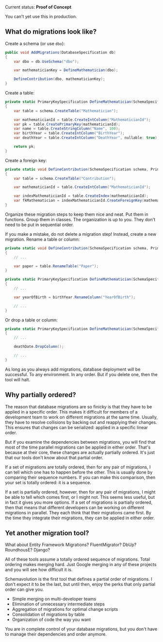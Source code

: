 ﻿Current status: **Proof of Concept**

You can't yet use this in production.

## What do migrations look like?

Create a schema (or use `dbo`):

```csharp
public void AddMigrations(DatabaseSpecification db)
{
    var dbo = db.UseSchema("dbo");

    var mathematicianKey = DefineMathematician(dbo);

    DefineContribution(dbo, mathematicianKey);
}
```

Create a table:

```csharp
private static PrimaryKeySpecification DefineMathematician(SchemaSpecification schema)
{
    var table = schema.CreateTable("Mathematician");

    var mathematicianId = table.CreateIntColumn("MathematicianId");
    var pk = table.CreatePrimaryKey(mathematicianId);
    var name = table.CreateStringColumn("Name", 100);
    var birthYear = table.CreateIntColumn("BirthYear");
    var deathYear = table.CreateIntColumn("DeathYear", nullable: true);

    return pk;
}
```

Create a foreign key:

```csharp
private static void DefineContribution(SchemaSpecification schema, PrimaryKeySpecification mathematicianKey)
{
    var table = schema.CreateTable("Contribution");

    var mathematicianId = table.CreateIntColumn("MathematicianId");

    var indexMathematicianId = table.CreateIndex(mathematicianId);
    var fkMathematician = indexMathematicianId.CreateForeignKey(mathematicianKey);
}
```

Organize these migration steps to keep them nice and neat. Put them in functions. Group them in classes. The organization is up to you. They don't need to be put in sequential order.

If you make a mistake, do not delete a migration step! Instead, create a new migration. Rename a table or column:

```csharp
private static void DefineContribution(SchemaSpecification schema, PrimaryKeySpecification mathematicianKey)
{
    // ...

    var paper = table.RenameTable("Paper");
}

private static PrimaryKeySpecification DefineMathematician(SchemaSpecification schema)
{
    // ...

    var yearOfBirth = birthYear.RenameColumn("YearOfBirth");

    // ...
}
```

Or drop a table or column:

```csharp
private static PrimaryKeySpecification DefineMathematician(SchemaSpecification schema)
{
    // ...

    deathDate.DropColumn();

    // ...
}
```

As long as you always add migrations, database deployment will be successful. To any environment. In any order. But if you delete one, then the tool will halt.

## Why partially ordered?

The reason that database migrations are so finicky is that they have to be applied in a specific order. This makes it difficult for members of a development team to work on different migrations at the same time. Usually, they have to resolve collisions by backing out and reapplying their changes. This ensures that changes can be serialized: applied in a specific linear order.

But if you examine the dependencies between migrations, you will find that most of the time parallel migrations can be applied in either order. That's because at their core, these changes are actually partially ordered. It's just that our tools don't know about that partial order.

If a set of migrations are totally ordered, then for any pair of migrations, I can tell which one has to happen before the other. This is usually done by comparing their sequence numbers. If you can make this comparison, then your set is totally ordered: it is a sequence.

If a set is partially ordered, however, then for any pair of migrations, I might be able to tell which comes first, or I might not. This seems less useful, but in fact it gives you more options. If a set of migrations is partially ordered, then that means that different developers can be working on different migrations in parallel. They each think that their migrations came first. By the time they integrate their migrations, they can be applied in either order.

## Yet another migration tool?

What about Entity Framework Migrations? FluentMigrator? DbUp? RoundhousE? Django?

All of these tools assume a totally ordered sequence of migrations. Total ordering makes merging hard. Just Google merging in any of these projects and you will see how difficult it is.

Schemavolution is the first tool that defines a partial order of migrations. I don't expect it to be the last, but until then, enjoy the perks that only partial order can give you.

* Simple merging on multi-developer teams
* Elimination of unnecessary intermediate steps
* Aggregation of migrations for optimal change scripts
* Consolidation of migrations by table
* Organization of code the way you want

You are in complete control of your database migrations, but you don't have to manage their dependencies and order anymore.